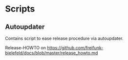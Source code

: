 # Scripts
## Autoupdater
Contains script to ease release procedure via autoupdater.

Release-HOWTO on https://github.com/freifunk-bielefeld/docs/blob/master/release_howto.md

